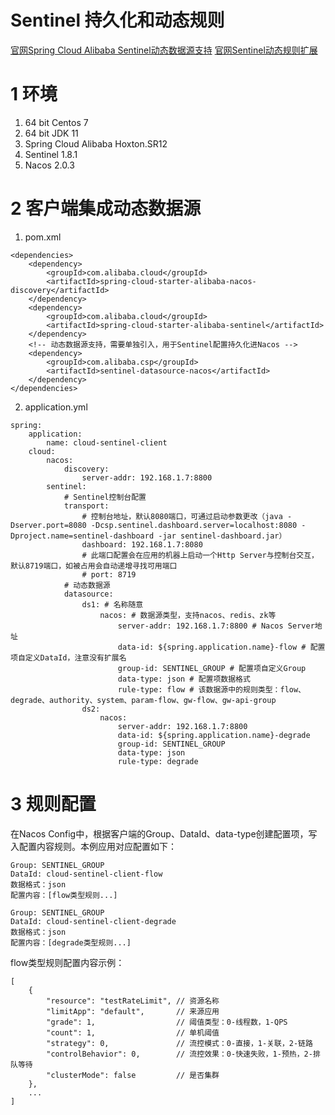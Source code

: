 # Sentinel 持久化和动态规则

[官网Spring Cloud Alibaba Sentinel动态数据源支持](https://github.com/alibaba/spring-cloud-alibaba/wiki/Sentinel#动态数据源支持)
[官网Sentinel动态规则扩展](https://github.com/alibaba/Sentinel/wiki/动态规则扩展)

# 1 环境
1) 64 bit Centos 7
2) 64 bit JDK 11
3) Spring Cloud Alibaba Hoxton.SR12
4) Sentinel 1.8.1
5) Nacos 2.0.3

# 2 客户端集成动态数据源
1) pom.xml
```
<dependencies>
    <dependency>
        <groupId>com.alibaba.cloud</groupId>
        <artifactId>spring-cloud-starter-alibaba-nacos-discovery</artifactId>
    </dependency>
    <dependency>
        <groupId>com.alibaba.cloud</groupId>
        <artifactId>spring-cloud-starter-alibaba-sentinel</artifactId>
    </dependency>
    <!-- 动态数据源支持，需要单独引入，用于Sentinel配置持久化进Nacos -->
    <dependency>
        <groupId>com.alibaba.csp</groupId>
        <artifactId>sentinel-datasource-nacos</artifactId>
    </dependency>
</dependencies>
```

2) application.yml
```
spring:
    application:
        name: cloud-sentinel-client
    cloud:
        nacos:
            discovery:
                server-addr: 192.168.1.7:8800
        sentinel:
            # Sentinel控制台配置
            transport:
                # 控制台地址，默认8080端口，可通过启动参数更改（java -Dserver.port=8080 -Dcsp.sentinel.dashboard.server=localhost:8080 -Dproject.name=sentinel-dashboard -jar sentinel-dashboard.jar）
                dashboard: 192.168.1.7:8080
                # 此端口配置会在应用的机器上启动一个Http Server与控制台交互，默认8719端口，如被占用会自动递增寻找可用端口
                # port: 8719
            # 动态数据源
            datasource:
                ds1: # 名称随意
                    nacos: # 数据源类型，支持nacos、redis、zk等
                        server-addr: 192.168.1.7:8800 # Nacos Server地址
                        data-id: ${spring.application.name}-flow # 配置项自定义DataId，注意没有扩展名
                        group-id: SENTINEL_GROUP # 配置项自定义Group
                        data-type: json # 配置项数据格式
                        rule-type: flow # 该数据源中的规则类型：flow、degrade、authority、system、param-flow、gw-flow、gw-api-group
                ds2:
                    nacos:
                        server-addr: 192.168.1.7:8800
                        data-id: ${spring.application.name}-degrade
                        group-id: SENTINEL_GROUP
                        data-type: json
                        rule-type: degrade
```

# 3 规则配置
在Nacos Config中，根据客户端的Group、DataId、data-type创建配置项，写入配置内容规则。本例应用对应配置如下：
```
Group: SENTINEL_GROUP
DataId: cloud-sentinel-client-flow
数据格式：json
配置内容：[flow类型规则...]

Group: SENTINEL_GROUP
DataId: cloud-sentinel-client-degrade
数据格式：json
配置内容：[degrade类型规则...]
```

flow类型规则配置内容示例：
```
[
    {
        "resource": "testRateLimit", // 资源名称
        "limitApp": "default",       // 来源应用
        "grade": 1,                  // 阈值类型：0-线程数，1-QPS
        "count": 1,                  // 单机阈值
        "strategy": 0,               // 流控模式：0-直接，1-关联，2-链路
        "controlBehavior": 0,        // 流控效果：0-快速失败，1-预热，2-排队等待
        "clusterMode": false         // 是否集群
    },
    ...
]
```